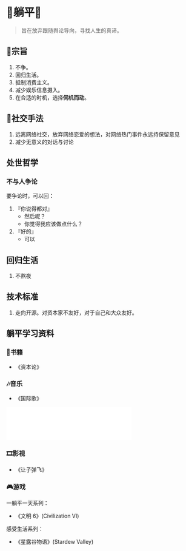 # 🛌躺平🛌

> 旨在放弃跟随舆论导向，寻找人生的真谛。

## 📜宗旨

1. 不争。
2. 回归生活。
3. 抵制消费主义。
4. 减少娱乐信息摄入。
5. 在合适的时机，选择**伺机而动**。

## 🕺社交手法

1. 远离网络社交，放弃网络恋爱的想法，对网络热门事件永远持保留意见
2. 减少无意义的对话与讨论

## 处世哲学

### 不与人争论

要争论时，可以回：

1. 『你说得都对』
     - 然后呢？
     - 你觉得我应该做点什么？
2. 『好的』
     - 可以

## 回归生活

1. 不熬夜

## 技术标准

1. 走向开源。对资本家不友好，对于自己和大众友好。

     
## 躺平学习资料

### 📕书籍
- 《资本论》

### 🎶音乐
- 《国际歌》
<iframe frameborder="no" border="0" marginwidth="0" marginheight="0" width="330" height="86" src="//music.163.com/outchain/player?type=2&id=5281551&auto=1&height=66"></iframe>

### 🎞影视
- 《让子弹飞》

### 🎮游戏

一躺平一天系列：

- 《文明 6》(Civilization VI)
 
感受生活系列：

- 《星露谷物语》(Stardew Valley)



